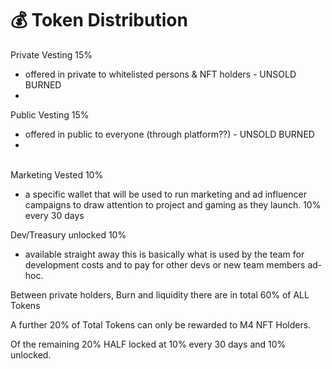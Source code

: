 # 💰 Token Distribution

Private Vesting 15%

* offered in private to whitelisted persons & NFT holders - UNSOLD BURNED&#x20;
*

Public Vesting 15%

* offered in public to everyone (through platform??) - UNSOLD BURNED
*

\
Marketing Vested 10%

* a specific wallet that will be used to run marketing and ad influencer campaigns to draw attention to project and gaming as they launch. 10% every 30 days



Dev/Treasury unlocked 10%

* available straight away this is basically what is used by the team for development costs and to pay for other devs or new team members ad-hoc.



Between private holders, Burn and liquidity there are in total 60% of ALL Tokens

A further 20%  of Total Tokens can only be rewarded to M4 NFT Holders.

Of the remaining 20% HALF locked at 10% every 30 days and 10% unlocked.
